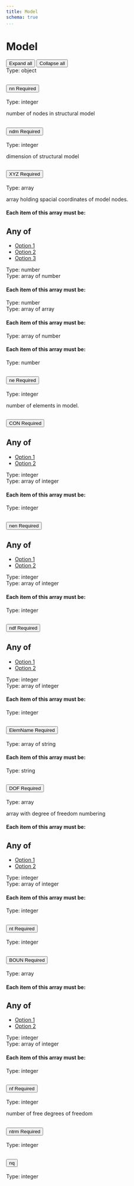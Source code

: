 ```yaml
--- 
title: Model
schema: true
...
```

<h1>Model</h1><div class=text-right> <button class="btn btn-primary" type=button data-toggle=collapse data-target=.collapse:not(.show) aria-expanded=false>Expand all</button> <button class="btn btn-primary" type=button data-toggle=collapse data-target=.collapse.show aria-expanded=false>Collapse all</button> </div><span class="badge badge-dark value-type">Type: object</span> <div class=accordion id=accordionnn> <div class=card> <div class=card-header id=headingnn> <h2 class=mb-0> <button class="btn btn-link property-name-button" type=button data-toggle=collapse data-target=#nn aria-expanded aria-controls=nn onclick="setAnchor('#nn')"> <span class=property-name>nn</span> <span class="badge badge-warning required-property">Required</span></button> </h2> </div> <div id=nn class="collapse property-definition-div" aria-labelledby=headingnn data-parent=#accordionnn> <div class=card-body><span class="badge badge-dark value-type">Type: integer</span> <span class=description><p>number of nodes in structural model</p> </span> </div> </div> </div> </div> <div class=accordion id=accordionndm> <div class=card> <div class=card-header id=headingndm> <h2 class=mb-0> <button class="btn btn-link property-name-button" type=button data-toggle=collapse data-target=#ndm aria-expanded aria-controls=ndm onclick="setAnchor('#ndm')"> <span class=property-name>ndm</span> <span class="badge badge-warning required-property">Required</span></button> </h2> </div> <div id=ndm class="collapse property-definition-div" aria-labelledby=headingndm data-parent=#accordionndm> <div class=card-body><span class="badge badge-dark value-type">Type: integer</span> <span class=description><p>dimension of structural model</p> </span> </div> </div> </div> </div> <div class=accordion id=accordionXYZ> <div class=card> <div class=card-header id=headingXYZ> <h2 class=mb-0> <button class="btn btn-link property-name-button" type=button data-toggle=collapse data-target=#XYZ aria-expanded aria-controls=XYZ onclick="setAnchor('#XYZ')"> <span class=property-name>XYZ</span> <span class="badge badge-warning required-property">Required</span></button> </h2> </div> <div id=XYZ class="collapse property-definition-div" aria-labelledby=headingXYZ data-parent=#accordionXYZ> <div class=card-body><span class="badge badge-dark value-type">Type: array</span> <span class=description><p>array holding spacial coordinates of model nodes.</p> </span> <h4>Each item of this array must be:</h4> <div class=card> <div class="card-body items-definition" id=XYZ_items> <div class=any-of-value id=XYZ_items_anyOf><h2 class=handle> <label>Any of</label> </h2><ul class="nav nav-tabs" id=tabsXYZ_items_anyOf_anyOf role=tablist><li class=nav-item> <a class="nav-link active anyOf-option" id=XYZ_items_anyOf_i0 data-toggle=tab href=#tab-pane_XYZ_items_anyOf_i0 role=tab onclick="setAnchor('#XYZ_items_anyOf_i0')">Option 1</a> </li><li class=nav-item> <a class="nav-link anyOf-option" id=XYZ_items_anyOf_i1 data-toggle=tab href=#tab-pane_XYZ_items_anyOf_i1 role=tab onclick="setAnchor('#XYZ_items_anyOf_i1')">Option 2</a> </li><li class=nav-item> <a class="nav-link anyOf-option" id=XYZ_items_anyOf_i2 data-toggle=tab href=#tab-pane_XYZ_items_anyOf_i2 role=tab onclick="setAnchor('#XYZ_items_anyOf_i2')">Option 3</a> </li></ul> <div class="tab-content card"><div class="tab-pane fade card-body active show" id=tab-pane_XYZ_items_anyOf_i0 role=tabpanel><span class="badge badge-dark value-type">Type: number</span> </div><div class="tab-pane fade card-body " id=tab-pane_XYZ_items_anyOf_i1 role=tabpanel><span class="badge badge-dark value-type">Type: array of number</span> <h4>Each item of this array must be:</h4> <div class=card> <div class="card-body items-definition" id=XYZ_items_anyOf_i1_items> <span class="badge badge-dark value-type">Type: number</span> </div> </div> </div><div class="tab-pane fade card-body " id=tab-pane_XYZ_items_anyOf_i2 role=tabpanel><span class="badge badge-dark value-type">Type: array of array</span> <h4>Each item of this array must be:</h4> <div class=card> <div class="card-body items-definition" id=XYZ_items_anyOf_i2_items> <span class="badge badge-dark value-type">Type: array of number</span> <h4>Each item of this array must be:</h4> <div class=card> <div class="card-body items-definition" id=XYZ_items_anyOf_i2_items_items> <span class="badge badge-dark value-type">Type: number</span> </div> </div> </div> </div> </div></div></div> </div> </div> </div> </div> </div> </div> <div class=accordion id=accordionne> <div class=card> <div class=card-header id=headingne> <h2 class=mb-0> <button class="btn btn-link property-name-button" type=button data-toggle=collapse data-target=#ne aria-expanded aria-controls=ne onclick="setAnchor('#ne')"> <span class=property-name>ne</span> <span class="badge badge-warning required-property">Required</span></button> </h2> </div> <div id=ne class="collapse property-definition-div" aria-labelledby=headingne data-parent=#accordionne> <div class=card-body><span class="badge badge-dark value-type">Type: integer</span> <span class=description><p>number of elements in model.</p> </span> </div> </div> </div> </div> <div class=accordion id=accordionCON> <div class=card> <div class=card-header id=headingCON> <h2 class=mb-0> <button class="btn btn-link property-name-button" type=button data-toggle=collapse data-target=#CON aria-expanded aria-controls=CON onclick="setAnchor('#CON')"> <span class=property-name>CON</span> <span class="badge badge-warning required-property">Required</span></button> </h2> </div> <div id=CON class="collapse property-definition-div" aria-labelledby=headingCON data-parent=#accordionCON> <div class=card-body> <div class=any-of-value id=CON_anyOf><h2 class=handle> <label>Any of</label> </h2><ul class="nav nav-tabs" id=tabsCON_anyOf_anyOf role=tablist><li class=nav-item> <a class="nav-link active anyOf-option" id=CON_anyOf_i0 data-toggle=tab href=#tab-pane_CON_anyOf_i0 role=tab onclick="setAnchor('#CON_anyOf_i0')">Option 1</a> </li><li class=nav-item> <a class="nav-link anyOf-option" id=CON_anyOf_i1 data-toggle=tab href=#tab-pane_CON_anyOf_i1 role=tab onclick="setAnchor('#CON_anyOf_i1')">Option 2</a> </li></ul> <div class="tab-content card"><div class="tab-pane fade card-body active show" id=tab-pane_CON_anyOf_i0 role=tabpanel><span class="badge badge-dark value-type">Type: integer</span> </div><div class="tab-pane fade card-body " id=tab-pane_CON_anyOf_i1 role=tabpanel><span class="badge badge-dark value-type">Type: array of integer</span> <h4>Each item of this array must be:</h4> <div class=card> <div class="card-body items-definition" id=CON_anyOf_i1_items> <span class="badge badge-dark value-type">Type: integer</span> </div> </div> </div></div></div> </div> </div> </div> </div> <div class=accordion id=accordionnen> <div class=card> <div class=card-header id=headingnen> <h2 class=mb-0> <button class="btn btn-link property-name-button" type=button data-toggle=collapse data-target=#nen aria-expanded aria-controls=nen onclick="setAnchor('#nen')"> <span class=property-name>nen</span> <span class="badge badge-warning required-property">Required</span></button> </h2> </div> <div id=nen class="collapse property-definition-div" aria-labelledby=headingnen data-parent=#accordionnen> <div class=card-body> <div class=any-of-value id=nen_anyOf><h2 class=handle> <label>Any of</label> </h2><ul class="nav nav-tabs" id=tabsnen_anyOf_anyOf role=tablist><li class=nav-item> <a class="nav-link active anyOf-option" id=nen_anyOf_i0 data-toggle=tab href=#tab-pane_nen_anyOf_i0 role=tab onclick="setAnchor('#nen_anyOf_i0')">Option 1</a> </li><li class=nav-item> <a class="nav-link anyOf-option" id=nen_anyOf_i1 data-toggle=tab href=#tab-pane_nen_anyOf_i1 role=tab onclick="setAnchor('#nen_anyOf_i1')">Option 2</a> </li></ul> <div class="tab-content card"><div class="tab-pane fade card-body active show" id=tab-pane_nen_anyOf_i0 role=tabpanel><span class="badge badge-dark value-type">Type: integer</span> </div><div class="tab-pane fade card-body " id=tab-pane_nen_anyOf_i1 role=tabpanel><span class="badge badge-dark value-type">Type: array of integer</span> <h4>Each item of this array must be:</h4> <div class=card> <div class="card-body items-definition" id=nen_anyOf_i1_items> <span class="badge badge-dark value-type">Type: integer</span> </div> </div> </div></div></div> </div> </div> </div> </div> <div class=accordion id=accordionndf> <div class=card> <div class=card-header id=headingndf> <h2 class=mb-0> <button class="btn btn-link property-name-button" type=button data-toggle=collapse data-target=#ndf aria-expanded aria-controls=ndf onclick="setAnchor('#ndf')"> <span class=property-name>ndf</span> <span class="badge badge-warning required-property">Required</span></button> </h2> </div> <div id=ndf class="collapse property-definition-div" aria-labelledby=headingndf data-parent=#accordionndf> <div class=card-body> <div class=any-of-value id=ndf_anyOf><h2 class=handle> <label>Any of</label> </h2><ul class="nav nav-tabs" id=tabsndf_anyOf_anyOf role=tablist><li class=nav-item> <a class="nav-link active anyOf-option" id=ndf_anyOf_i0 data-toggle=tab href=#tab-pane_ndf_anyOf_i0 role=tab onclick="setAnchor('#ndf_anyOf_i0')">Option 1</a> </li><li class=nav-item> <a class="nav-link anyOf-option" id=ndf_anyOf_i1 data-toggle=tab href=#tab-pane_ndf_anyOf_i1 role=tab onclick="setAnchor('#ndf_anyOf_i1')">Option 2</a> </li></ul> <div class="tab-content card"><div class="tab-pane fade card-body active show" id=tab-pane_ndf_anyOf_i0 role=tabpanel><span class="badge badge-dark value-type">Type: integer</span> </div><div class="tab-pane fade card-body " id=tab-pane_ndf_anyOf_i1 role=tabpanel><span class="badge badge-dark value-type">Type: array of integer</span> <h4>Each item of this array must be:</h4> <div class=card> <div class="card-body items-definition" id=ndf_anyOf_i1_items> <span class="badge badge-dark value-type">Type: integer</span> </div> </div> </div></div></div> </div> </div> </div> </div> <div class=accordion id=accordionElemName> <div class=card> <div class=card-header id=headingElemName> <h2 class=mb-0> <button class="btn btn-link property-name-button" type=button data-toggle=collapse data-target=#ElemName aria-expanded aria-controls=ElemName onclick="setAnchor('#ElemName')"> <span class=property-name>ElemName</span> <span class="badge badge-warning required-property">Required</span></button> </h2> </div> <div id=ElemName class="collapse property-definition-div" aria-labelledby=headingElemName data-parent=#accordionElemName> <div class=card-body><span class="badge badge-dark value-type">Type: array of string</span> <h4>Each item of this array must be:</h4> <div class=card> <div class="card-body items-definition" id=ElemName_items> <span class="badge badge-dark value-type">Type: string</span> </div> </div> </div> </div> </div> </div> <div class=accordion id=accordionDOF> <div class=card> <div class=card-header id=headingDOF> <h2 class=mb-0> <button class="btn btn-link property-name-button" type=button data-toggle=collapse data-target=#DOF aria-expanded aria-controls=DOF onclick="setAnchor('#DOF')"> <span class=property-name>DOF</span> <span class="badge badge-warning required-property">Required</span></button> </h2> </div> <div id=DOF class="collapse property-definition-div" aria-labelledby=headingDOF data-parent=#accordionDOF> <div class=card-body><span class="badge badge-dark value-type">Type: array</span> <span class=description><p>array with degree of freedom numbering</p> </span> <h4>Each item of this array must be:</h4> <div class=card> <div class="card-body items-definition" id=DOF_items> <div class=any-of-value id=DOF_items_anyOf><h2 class=handle> <label>Any of</label> </h2><ul class="nav nav-tabs" id=tabsDOF_items_anyOf_anyOf role=tablist><li class=nav-item> <a class="nav-link active anyOf-option" id=DOF_items_anyOf_i0 data-toggle=tab href=#tab-pane_DOF_items_anyOf_i0 role=tab onclick="setAnchor('#DOF_items_anyOf_i0')">Option 1</a> </li><li class=nav-item> <a class="nav-link anyOf-option" id=DOF_items_anyOf_i1 data-toggle=tab href=#tab-pane_DOF_items_anyOf_i1 role=tab onclick="setAnchor('#DOF_items_anyOf_i1')">Option 2</a> </li></ul> <div class="tab-content card"><div class="tab-pane fade card-body active show" id=tab-pane_DOF_items_anyOf_i0 role=tabpanel><span class="badge badge-dark value-type">Type: integer</span> </div><div class="tab-pane fade card-body " id=tab-pane_DOF_items_anyOf_i1 role=tabpanel><span class="badge badge-dark value-type">Type: array of integer</span> <h4>Each item of this array must be:</h4> <div class=card> <div class="card-body items-definition" id=DOF_items_anyOf_i1_items> <span class="badge badge-dark value-type">Type: integer</span> </div> </div> </div></div></div> </div> </div> </div> </div> </div> </div> <div class=accordion id=accordionnt> <div class=card> <div class=card-header id=headingnt> <h2 class=mb-0> <button class="btn btn-link property-name-button" type=button data-toggle=collapse data-target=#nt aria-expanded aria-controls=nt onclick="setAnchor('#nt')"> <span class=property-name>nt</span> <span class="badge badge-warning required-property">Required</span></button> </h2> </div> <div id=nt class="collapse property-definition-div" aria-labelledby=headingnt data-parent=#accordionnt> <div class=card-body><span class="badge badge-dark value-type">Type: integer</span> </div> </div> </div> </div> <div class=accordion id=accordionBOUN> <div class=card> <div class=card-header id=headingBOUN> <h2 class=mb-0> <button class="btn btn-link property-name-button" type=button data-toggle=collapse data-target=#BOUN aria-expanded aria-controls=BOUN onclick="setAnchor('#BOUN')"> <span class=property-name>BOUN</span> <span class="badge badge-warning required-property">Required</span></button> </h2> </div> <div id=BOUN class="collapse property-definition-div" aria-labelledby=headingBOUN data-parent=#accordionBOUN> <div class=card-body><span class="badge badge-dark value-type">Type: array</span> <h4>Each item of this array must be:</h4> <div class=card> <div class="card-body items-definition" id=BOUN_items> <div class=any-of-value id=BOUN_items_anyOf><h2 class=handle> <label>Any of</label> </h2><ul class="nav nav-tabs" id=tabsBOUN_items_anyOf_anyOf role=tablist><li class=nav-item> <a class="nav-link active anyOf-option" id=BOUN_items_anyOf_i0 data-toggle=tab href=#tab-pane_BOUN_items_anyOf_i0 role=tab onclick="setAnchor('#BOUN_items_anyOf_i0')">Option 1</a> </li><li class=nav-item> <a class="nav-link anyOf-option" id=BOUN_items_anyOf_i1 data-toggle=tab href=#tab-pane_BOUN_items_anyOf_i1 role=tab onclick="setAnchor('#BOUN_items_anyOf_i1')">Option 2</a> </li></ul> <div class="tab-content card"><div class="tab-pane fade card-body active show" id=tab-pane_BOUN_items_anyOf_i0 role=tabpanel><span class="badge badge-dark value-type">Type: integer</span> </div><div class="tab-pane fade card-body " id=tab-pane_BOUN_items_anyOf_i1 role=tabpanel><span class="badge badge-dark value-type">Type: array of integer</span> <h4>Each item of this array must be:</h4> <div class=card> <div class="card-body items-definition" id=BOUN_items_anyOf_i1_items> <span class="badge badge-dark value-type">Type: integer</span> </div> </div> </div></div></div> </div> </div> </div> </div> </div> </div> <div class=accordion id=accordionnf> <div class=card> <div class=card-header id=headingnf> <h2 class=mb-0> <button class="btn btn-link property-name-button" type=button data-toggle=collapse data-target=#nf aria-expanded aria-controls=nf onclick="setAnchor('#nf')"> <span class=property-name>nf</span> <span class="badge badge-warning required-property">Required</span></button> </h2> </div> <div id=nf class="collapse property-definition-div" aria-labelledby=headingnf data-parent=#accordionnf> <div class=card-body><span class="badge badge-dark value-type">Type: integer</span> <span class=description><p>number of free degrees of freedom</p> </span> </div> </div> </div> </div> <div class=accordion id=accordionntrm> <div class=card> <div class=card-header id=headingntrm> <h2 class=mb-0> <button class="btn btn-link property-name-button" type=button data-toggle=collapse data-target=#ntrm aria-expanded aria-controls=ntrm onclick="setAnchor('#ntrm')"> <span class=property-name>ntrm</span> <span class="badge badge-warning required-property">Required</span></button> </h2> </div> <div id=ntrm class="collapse property-definition-div" aria-labelledby=headingntrm data-parent=#accordionntrm> <div class=card-body><span class="badge badge-dark value-type">Type: integer</span> </div> </div> </div> </div> <div class=accordion id=accordionnq> <div class=card> <div class=card-header id=headingnq> <h2 class=mb-0> <button class="btn btn-link property-name-button" type=button data-toggle=collapse data-target=#nq aria-expanded aria-controls=nq onclick="setAnchor('#nq')"> <span class=property-name>nq</span></button> </h2> </div> <div id=nq class="collapse property-definition-div" aria-labelledby=headingnq data-parent=#accordionnq> <div class=card-body><span class="badge badge-dark value-type">Type: integer</span> </div> </div> </div> </div> <!-- </body> --> <!-- </html> -->